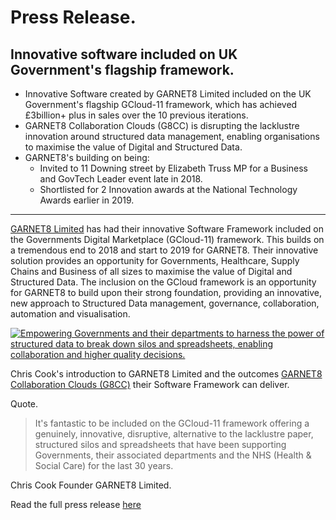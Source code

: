 # Press Release.

## Innovative software included on UK Government's flagship framework.

- Innovative Software created by GARNET8 Limited included on the UK Government's flagship GCloud-11 framework, which has achieved £3billion+ plus in sales over the 10 previous iterations.
- GARNET8 Collaboration Clouds (G8CC) is disrupting the lacklustre innovation around structured data management, enabling organisations to maximise the value of Digital and Structured Data.
- GARNET8's building on being:
	- Invited to 11 Downing street by Elizabeth Truss MP for a Business and GovTech Leader event late in 2018.
	- Shortlisted for 2 Innovation awards at the National Technology Awards earlier in 2019.
---

[GARNET8 Limited](https://garnet8.co.uk/) has had their innovative Software Framework included on the Governments Digital Marketplace (GCloud-11) framework. This builds on a tremendous end to 2018 and start to 2019 for GARNET8. Their innovative solution provides an opportunity for Governments, Healthcare, Supply Chains and Business of all sizes to maximise the value of Digital and Structured Data. The inclusion on the GCloud framework is an opportunity for GARNET8 to build upon their strong foundation, providing an innovative, new approach to Structured Data management, governance, collaboration, automation and visualisation.

[![Empowering Governments and their departments to harness the power of structured data to break down silos and spreadsheets, enabling collaboration and higher quality decisions.](http://img.youtube.com/vi/BSlFWfDDHSc/0.jpg)](http://www.youtube.com/watch?v=BSlFWfDDHSc "Empowering Governments and their departments to harness the power of structured data to break down silos and spreadsheets, enabling collaboration and higher quality decisions.")

Chris Cook's introduction to GARNET8 Limited and the outcomes [GARNET8 Collaboration Clouds (G8CC)](https://collaborationclouds.garnet8.co.uk/) their Software Framework can deliver.

Quote.

> It's fantastic to be included on the GCloud-11 framework offering a genuinely, innovative, disruptive, alternative to the lacklustre paper, structured silos and spreadsheets that have been supporting Governments, their associated departments and the NHS (Health & Social Care) for the last 30 years.

Chris Cook Founder GARNET8 Limited.

Read the full press release [here](https://garnet8.co.uk/press/press-release-governments-digital-marketplace-gcloud11-software-framework-multi-cloud)
